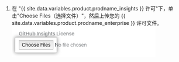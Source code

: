 1. 在 "{{ site.data.variables.product.prodname_insights }} 许可"下，单击"Choose Files（选择文件）"，然后上传您的 {{ site.data.variables.product.prodname_enterprise }} 许可文件。 ![选择文件按钮](/assets/images/help/insights/choose-files.png)

